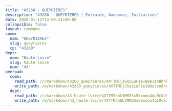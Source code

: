 ```yaml
---
title: "43260 - QUEYRIERES"
description: "43260 - QUEYRIERES | Entraide, Annonces, Initiatives"
date: 2020-01-11T14:09:21+09:00
collapsible: false
layout: commune
comm:
  nom: "QUEYRIERES"
  slug: queyrieres
  cp: "43260"
dept:
  nom: "Haute-Loire"
  slug: haute-loire
  num: "43"
peerpad:
  comm:
    read_path: /r/markdown/43260_queyrieres/4XTTMCjJGaiLuF1e1Q8eJzo8hnkFn5Bg4YH2xckKETvfa7gRR
    write_path: /w/markdown/43260_queyrieres/4XTTMCjJGaiLuF1e1Q8eJzo8hnkFn5Bg4YH2xckKETvfa7gRR-K3TgTwoc6Je4eF2kcqqUXqbDTHmqADBcNg6MRfrGqTTrEiAK7vX1YeKvFzwH9AZgyT5txF7qdE7UGT7PrLC9gkkR95YqJzbBus3JYMwL2PmCgPw62XpeQh5Zne8e6kXxkTZ1pypf
  dept:
    read_path: /r/markdown/43_haute-loire/4XTTM3hhLVMM3Sx5kxoou4qLMck2RjGiJF8bjxPuKy3VyRdWX
    write_path: /w/markdown/43_haute-loire/4XTTM3hhLVMM3Sx5kxoou4qLMck2RjGiJF8bjxPuKy3VyRdWX-K3TgTnndWXCUw13Pw3gJoEo9qHUCGXZ4frH2coLZWWDcoWKo22cU2VNENpi117F5bi6bu3WHMPd2VTrETU2R5owQhCBrUQgvCKerk4NqeDhN66egG9mHY8CCfEckbCp9SecEdL6b
---
```


